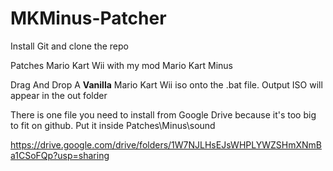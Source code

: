 # MKMinus-Patcher
Install Git and clone the repo

Patches Mario Kart Wii with my mod Mario Kart Minus

Drag And Drop A **Vanilla** Mario Kart Wii iso onto the .bat file. Output ISO will appear in the out folder

There is one file you need to install from Google Drive because it's too big to fit on github. Put it inside Patches\Minus\sound

https://drive.google.com/drive/folders/1W7NJLHsEJsWHPLYWZSHmXNmBa1CSoFQp?usp=sharing
